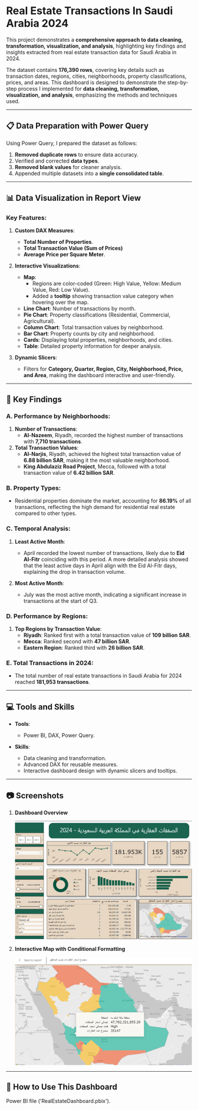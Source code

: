 # Real Estate Transactions In Saudi Arabia 2024

This project demonstrates a **comprehensive approach to data cleaning, transformation, visualization, and analysis**, highlighting key findings and insights extracted from real estate transaction data for Saudi Arabia in 2024.

The dataset contains **176,390 rows**, covering key details such as transaction dates, regions, cities, neighborhoods, property classifications, prices, and areas. This dashboard is designed to demonstrate the step-by-step process I implemented for **data cleaning, transformation, visualization, and analysis**, emphasizing the methods and techniques used.

---

## 📋 Data Preparation with Power Query
Using Power Query, I prepared the dataset as follows:  
1. **Removed duplicate rows** to ensure data accuracy.  
2. Verified and corrected **data types**.  
3. **Removed blank values** for cleaner analysis.  
4. Appended multiple datasets into a **single consolidated table**.  

---

## 📊 Data Visualization in Report View
### Key Features:
1. **Custom DAX Measures**:  
   - **Total Number of Properties**.  
   - **Total Transaction Value (Sum of Prices)**
   - **Average Price per Square Meter**.  

2. **Interactive Visualizations**:  
   - **Map**:  
     - Regions are color-coded (Green: High Value, Yellow: Medium Value, Red: Low Value).  
     - Added a **tooltip** showing transaction value category when hovering over the map.  
   - **Line Chart**: Number of transactions by month.  
   - **Pie Chart**: Property classifications (Residential, Commercial, Agricultural).  
   - **Column Chart**: Total transaction values by neighborhood.  
   - **Bar Chart**: Property counts by city and neighborhood.  
   - **Cards**: Displaying total properties, neighborhoods, and cities.  
   - **Table**: Detailed property information for deeper analysis.  

3. **Dynamic Slicers**:  
   - Filters for **Category, Quarter, Region, City, Neighborhood, Price, and Area**, making the dashboard interactive and user-friendly.  

---

## 🎯 Key Findings
### A. Performance by Neighborhoods:
1. **Number of Transactions**:  
   - **Al-Nazeem**, Riyadh, recorded the highest number of transactions with **7,710 transactions**.  
2. **Total Transaction Values**:  
   - **Al-Narjis**, Riyadh, achieved the highest total transaction value of **6.88 billion SAR**, making it the most valuable neighborhood.  
   - **King Abdulaziz Road Project**, Mecca, followed with a total transaction value of **6.42 billion SAR**.  

### B. Property Types:
- Residential properties dominate the market, accounting for **86.19%** of all transactions, reflecting the high demand for residential real estate compared to other types.  

### C. Temporal Analysis:
1. **Least Active Month**:  
   - April recorded the lowest number of transactions, likely due to **Eid Al-Fitr** coinciding with this period. A more detailed analysis showed that the least active days in April align with the Eid Al-Fitr days, explaining the drop in transaction volume.
 
2. **Most Active Month**:
   - July was the most active month, indicating a significant increase in transactions at the start of Q3.  

### D. Performance by Regions:
1. **Top Regions by Transaction Value**:  
   - **Riyadh**: Ranked first with a total transaction value of **109 billion SAR**.  
   - **Mecca**: Ranked second with **47 billion SAR**.  
   - **Eastern Region**: Ranked third with **26 billion SAR**.  

### E. Total Transactions in 2024:
- The total number of real estate transactions in Saudi Arabia for 2024 reached **181,953 transactions**.  

---

## 💻 Tools and Skills
- **Tools**:  
  - Power BI, DAX, Power Query.  

- **Skills**:  
  - Data cleaning and transformation.  
  - Advanced DAX for reusable measures.  
  - Interactive dashboard design with dynamic slicers and tooltips.  

---

## 📷 Screenshots
1. **Dashboard Overview**  

   ![Dashboard Overview](img/Dashboard-overview.png)  

2. **Interactive Map with Conditional Formatting**  

   ![Interactive Map](img/Interactive-Map.png)  

---

## 🚀 How to Use This Dashboard
Power BI file ('RealEstateDashboard.pbix').
